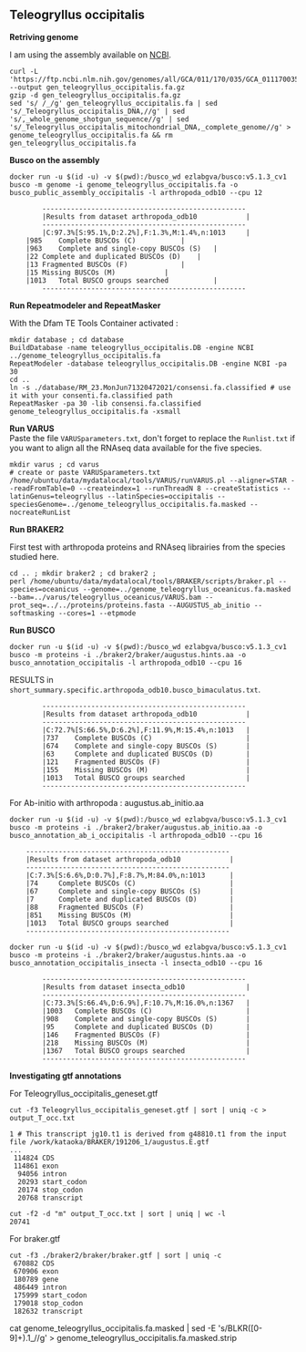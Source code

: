 ## Teleogryllus occipitalis

**Retriving genome** 

I am using the assembly available on [NCBI](https://www.ncbi.nlm.nih.gov/genome/?term=txid470939[orgn]). 

```
curl -L 'https://ftp.ncbi.nlm.nih.gov/genomes/all/GCA/011/170/035/GCA_011170035.1_Tocci_1.0/GCA_011170035.1_Tocci_1.0_genomic.fna.gz' --output gen_teleogryllus_occipitalis.fa.gz
gzip -d gen_teleogryllus_occipitalis.fa.gz 
sed 's/ /_/g' gen_teleogryllus_occipitalis.fa | sed 's/_Teleogryllus_occipitalis_DNA,//g' | sed 's/,_whole_genome_shotgun_sequence//g' | sed 's/_Teleogryllus_occipitalis_mitochondrial_DNA,_complete_genome//g' > genome_teleogryllus_occipitalis.fa && rm gen_teleogryllus_occipitalis.fa
```

**Busco on the assembly**
```
docker run -u $(id -u) -v $(pwd):/busco_wd ezlabgva/busco:v5.1.3_cv1 busco -m genome -i genome_teleogryllus_occipitalis.fa -o busco_public_assembly_occipitalis -l arthropoda_odb10 --cpu 12
```
```
        --------------------------------------------------
        |Results from dataset arthropoda_odb10            |
        --------------------------------------------------
        |C:97.3%[S:95.1%,D:2.2%],F:1.3%,M:1.4%,n:1013	  |  
	|985	Complete BUSCOs (C)			  |   
	|963	Complete and single-copy BUSCOs (S)	  |
	|22	Complete and duplicated BUSCOs (D)	  |
	|13	Fragmented BUSCOs (F)			  |
	|15	Missing BUSCOs (M)			  |
	|1013	Total BUSCO groups searched	          |
        --------------------------------------------------

```

**Run Repeatmodeler and RepeatMasker**

With the Dfam TE Tools Container activated :

```
mkdir database ; cd database 
BuildDatabase -name teleogryllus_occipitalis.DB -engine NCBI ../genome_teleogryllus_occipitalis.fa
RepeatModeler -database teleogryllus_occipitalis.DB -engine NCBI -pa 30
cd .. 
ln -s ./database/RM_23.MonJun71320472021/consensi.fa.classified # use it with your consenti.fa.classified path
RepeatMasker -pa 30 -lib consensi.fa.classified genome_teleogryllus_occipitalis.fa -xsmall
```

**Run VARUS**  
Paste the file `VARUSparameters.txt`, don't forget to replace the `Runlist.txt` if you want to align all the RNAseq data available for the five species.
```
mkdir varus ; cd varus 
# create or paste VARUSparameters.txt
/home/ubuntu/data/mydatalocal/tools/VARUS/runVARUS.pl --aligner=STAR --readFromTable=0 --createindex=1 --runThreadN 8 --createStatistics --latinGenus=teleogryllus --latinSpecies=occipitalis --speciesGenome=../genome_teleogryllus_occipitalis.fa.masked --nocreateRunList
```

**Run BRAKER2** 

First test with arthropoda proteins and RNAseq librairies from the species studied here. 
```
cd .. ; mkdir braker2 ; cd braker2 ;
perl /home/ubuntu/data/mydatalocal/tools/BRAKER/scripts/braker.pl --species=oceanicus --genome=../genome_teleogryllus_oceanicus.fa.masked --bam=../varus/teleogryllus_oceanicus/VARUS.bam --prot_seq=../../proteins/proteins.fasta --AUGUSTUS_ab_initio --softmasking --cores=1 --etpmode 
```

**Run BUSCO** 

```
docker run -u $(id -u) -v $(pwd):/busco_wd ezlabgva/busco:v5.1.3_cv1 busco -m proteins -i ./braker2/braker/augustus.hints.aa -o busco_annotation_occipitalis -l arthropoda_odb10 --cpu 16
```

RESULTS in `short_summary.specific.arthropoda_odb10.busco_bimaculatus.txt`.

```
        --------------------------------------------------
        |Results from dataset arthropoda_odb10            |
        --------------------------------------------------
        |C:72.7%[S:66.5%,D:6.2%],F:11.9%,M:15.4%,n:1013   |
        |737    Complete BUSCOs (C)                       |
        |674    Complete and single-copy BUSCOs (S)       |
        |63     Complete and duplicated BUSCOs (D)        |
        |121    Fragmented BUSCOs (F)                     |
        |155    Missing BUSCOs (M)                        |        
		|1013   Total BUSCO groups searched               |
        --------------------------------------------------

```
For Ab-initio with arthropoda : augustus.ab_initio.aa
```
docker run -u $(id -u) -v $(pwd):/busco_wd ezlabgva/busco:v5.1.3_cv1 busco -m proteins -i ./braker2/braker/augustus.ab_initio.aa -o busco_annotation_ab_i_occipitalis -l arthropoda_odb10 --cpu 16
```
        --------------------------------------------------
        |Results from dataset arthropoda_odb10            |
        --------------------------------------------------
        |C:7.3%[S:6.6%,D:0.7%],F:8.7%,M:84.0%,n:1013      |
        |74     Complete BUSCOs (C)                       |
        |67     Complete and single-copy BUSCOs (S)       |
        |7      Complete and duplicated BUSCOs (D)        |
        |88     Fragmented BUSCOs (F)                     |
        |851    Missing BUSCOs (M)                        |
        |1013   Total BUSCO groups searched               |
        --------------------------------------------------
```
docker run -u $(id -u) -v $(pwd):/busco_wd ezlabgva/busco:v5.1.3_cv1 busco -m proteins -i ./braker2/braker/augustus.hints.aa -o busco_annotation_occipitalis_insecta -l insecta_odb10 --cpu 16
```
```
        --------------------------------------------------
        |Results from dataset insecta_odb10               |
        --------------------------------------------------
        |C:73.3%[S:66.4%,D:6.9%],F:10.7%,M:16.0%,n:1367   |
        |1003   Complete BUSCOs (C)                       |
        |908    Complete and single-copy BUSCOs (S)       |
        |95     Complete and duplicated BUSCOs (D)        |
        |146    Fragmented BUSCOs (F)                     |
        |218    Missing BUSCOs (M)                        |
        |1367   Total BUSCO groups searched               |
        --------------------------------------------------
```

**Investigating gtf annotations**

For Teleogryllus_occipitalis_geneset.gtf

```
cut -f3 Teleogryllus_occipitalis_geneset.gtf | sort | uniq -c > output_T_occ.txt
```

```
1 # This transcript jg10.t1 is derived from g48810.t1 from the input file /work/kataoka/BRAKER/191206_1/augustus.E.gtf
...
 114824 CDS
 114861 exon
  94056 intron
  20293 start_codon
  20174 stop_codon
  20768 transcript
```
```
cut -f2 -d "m" output_T_occ.txt | sort | uniq | wc -l
20741
```

For braker.gtf 
```
cut -f3 ./braker2/braker/braker.gtf | sort | uniq -c
 670882 CDS
 670906 exon
 180789 gene
 486449 intron
 175999 start_codon
 179018 stop_codon
 182632 transcript
```

cat genome_teleogryllus_occipitalis.fa.masked  | sed -E 's/BLKR([0-9]+).1_//g' > genome_teleogryllus_occipitalis.fa.masked.strip